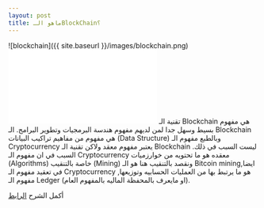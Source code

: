 ```yaml
---
layout: post
title: ماهو الـBlockChain؟
---
```

![blockchain]({{ site.baseurl }}/images/blockchain.png)
<embed src="files/lockchain.pdf" type="application/pdf">
تقنية الـ Blockchain هي مفهوم بسيط وسهل جدا لمن لديهم مفهوم هندسة البرمجيات وتطوير البرامج. الـ Blockchain هي مفهوم من مفاهيم تراكيب البيانات (Data Structure) وبالطبع مفهوم الـ Cryptocurrency يعتبر مفهوم معقد ولاكن تقنية الـ Blockchain ليست السبب في ذلك. السبب في ان مفهوم الـ Cryptocurrency معقده هو ما تحتويه من خوارزميات (Algorithms) خاصة بالتنقيب (Mining) ونقصد بالتنقيب هنا هو الـ Bitcoin mining,ايضا في تعقيد مفهوم الـ Cryptocurrency هو ما يرتبط بها من العمليات الحسابيه وتوزيعها, مفهوم الـ Ledger (او مايعرف بالمحفظة الماليه بالمفهوم العام).
 
 أكمل الشرح [الرابط](https://github.com/isultane/Tutorials-ar/blob/master/Blockchain%20%D9%85%D8%A7%D9%87%D9%88%20%D8%A7%D9%84%D9%80.pdf)
